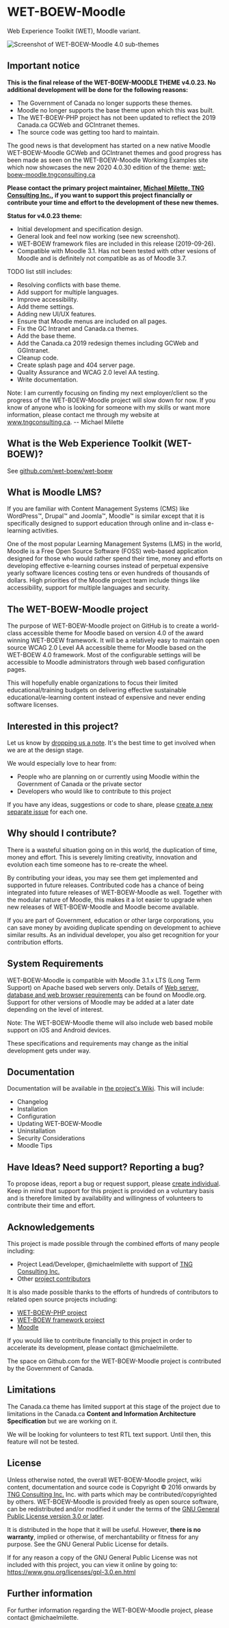 # WET-BOEW-Moodle

Web Experience Toolkit (WET), Moodle variant.

![Screenshot of WET-BOEW-Moodle 4.0 sub-themes](https://github.com/wet-boew/wet-boew-moodle/blob/master/pix/screenshot.png?raw=true)

## Important notice

**This is the final release of the WET-BOEW-MOODLE THEME v4.0.23. No additional development will be done for the following reasons:**

* The Government of Canada no longer supports these themes.
* Moodle no longer supports the base theme upon which this was built.
* The WET-BOEW-PHP project has not been updated to reflect the 2019 Canada.ca GCWeb and GCIntranet themes.
* The source code was getting too hard to maintain.

The good news is that development has started on a new native Moodle WET-BOEW-Moodle GCWeb and GCIntranet themes and good progress has been made as seen on the
WET-BOEW-Moodle Workimg Examples site which now showcases the new 2020 4.0.30 edition of the theme: [wet-boew-moodle.tngconsulting.ca](http://wet-boew-moodle.tngconsulting.ca/)

**Please contact the primary project maintainer, [Michael Milette, TNG Consulting Inc.](https://www.tngconsulting.ca/contact), if you want to support this project financially or contribute your time and effort to the development of these new themes.**

**Status for v4.0.23 theme:**

* Initial development and specification design.
* General look and feel now working (see new screenshot).
* WET-BOEW framework files are included in this release (2019-09-26).
* Compatible with Moodle 3.1. Has not been tested with other vesions of Moodle and is definitely not compatible as as of Moodle 3.7.

TODO list still includes:

* Resolving conflicts with base theme.
* Add support for multiple languages.
* Improve accessibility.
* Add theme settings.
* Adding new UI/UX features.
* Ensure that Moodle menus are included on all pages.
* Fix the GC Intranet and Canada.ca themes.
* Add the base theme.
* Add the Canada.ca 2019 redesign themes including GCWeb and GGIntranet.
* Cleanup code.
* Create splash page and 404 server page.
* Quality Assurance and WCAG 2.0 level AA testing.
* Write documentation.

Note: I am currently focusing on finding my next employer/client so the progress of the WET-BOEW-Moodle project will slow down for now. If you know of anyone who is looking for someone with my skills or want more information, please contact me through my website at www.tngconsulting.ca. -- Michael Milette

## What is the Web Experience Toolkit (WET-BOEW)?

See [github.com/wet-boew/wet-boew](https://github.com/wet-boew/wet-boew)

## What is Moodle LMS? 

If you are familiar with Content Management Systems (CMS) like WordPress™, Drupal™ and Joomla™, Moodle™ is similar except that it is specifically designed to support education through online and in-class e-learning activities.

One of the most popular Learning Management Systems (LMS) in the world, Moodle is a Free Open Source Software (FOSS) web-based application designed for those who would rather spend their time, money and efforts on developing effective e-learning courses instead of perpetual expensive yearly software licences costing tens or even hundreds of thousands of dollars. High priorities of the Moodle project team include things like accessibility, support for multiple languages and security.

## The WET-BOEW-Moodle project

The purpose of WET-BOEW-Moodle project on GitHub is to create a world-class accessible theme for Moodle based on version 4.0 of the award winning WET-BOEW framework. It will be a relatively easy to maintain open source WCAG 2.0 Level AA accessible theme for Moodle based on the WET-BOEW 4.0 framework. Most of the configurable settings will be accessible to Moodle administrators through web based configuration pages.

This will hopefully enable organizations to focus their limited educational/training budgets on delivering effective sustainable educational/e-learning content instead of expensive and never ending software licenses.

## Interested in this project?

Let us know by [dropping us a note](https://github.com/wet-boew/wet-boew-moodle/issues/1). It's the best time to get involved when we are at the design stage.

We would especially love to hear from:
* People who are planning on or currently using Moodle within the Government of Canada or the private sector
* Developers who would like to contribute to this project

If you have any ideas, suggestions or code to share, please [create a new separate issue](https://github.com/wet-boew/wet-boew-moodle/issues) for each one.

## Why should I contribute?

There is a wasteful situation going on in this world, the duplication of time, money and effort. This is severely limiting creativity, innovation and evolution each time someone has to re-create the wheel. 

By contributing your ideas, you may see them get implemented and supported in future releases. Contributed code has a chance of being integrated into future releases of WET-BOEW-Moodle as well. Together with the modular nature of Moodle, this makes it a lot easier to upgrade when new releases of WET-BOEW-Moodle and Moodle become available.

If you are part of Government, education or other large corporations, you can save money by avoiding duplicate spending on development to achieve similar results. As an individual developer, you also get recognition for your contribution efforts.

## System Requirements

WET-BOEW-Moodle is compatible with Moodle 3.1.x LTS (Long Term Support) on Apache based web servers only. Details of [Web server, database and web browser requirements](https://docs.moodle.org/dev/Moodle_3.1_release_notes#Server_requirements) can be found on Moodle.org. Support for other versions of Moodle may be added at a later date depending on the level of interest.

Note: The WET-BOEW-Moodle theme will also include web based mobile support on iOS and Android devices.

These specifications and requirements may change as the initial development gets under way.

## Documentation

Documentation will be available in [the project's Wiki](https://github.com/wet-boew/wet-boew-moodle/wiki). This will include:
* Changelog
* Installation
* Configuration
* Updating WET-BOEW-Moodle
* Uninstallation
* Security Considerations
* Moodle Tips

## Have Ideas? Need support? Reporting a bug?

To propose ideas, report a bug or request support, please [create individual](https://github.com/wet-boew/wet-boew-moodle/issues). Keep in mind that support for this project is provided on a voluntary basis and is therefore limited by availability and willingness of volunteers to contribute their time and effort.

## Acknowledgements

This project is made possible through the combined efforts of many people including:
* Project Lead/Developer, @michaelmilette with support of [TNG Consulting Inc.](http://www.tngconsulting.ca/)
* Other [project contributors](https://github.com/wet-boew/wet-boew-moodle/graphs/contributors)

It is also made possible thanks to the efforts of hundreds of contributors to related open source projects including:
* [WET-BOEW-PHP project](https://github.com/wet-boew/wet-boew-php/)
* [WET-BOEW framework project](https://github.com/wet-boew/wet-boew/)
* [Moodle](https://www.moodle.org/)

If you would like to contribute financially to this project in order to accelerate its development, please contact @michaelmilette.

The space on Github.com for the WET-BOEW-Moodle project is contributed by the Government of Canada.

## Limitations

The Canada.ca theme has limited support at this stage of the project due to limitations in the Canada.ca **Content and Information Architecture Specification** but we are working on it.

We will be looking for volunteers to test RTL text support. Until then, this feature will not be tested.

## License

Unless otherwise noted, the overall WET-BOEW-Moodle project, wiki content, documentation and source code is Copyright © 2016 onwards by [TNG Consulting Inc.](http://www.tngconsulting.ca/) Inc. with parts which may be contributed/copyrighted by others. WET-BOEW-Moodle is provided freely as open source software, can be redistributed and/or modified it under the terms of the [GNU General Public License version 3.0 or later](https://github.com/wet-boew/wet-boew-moodle/blob/master/license.txt).

It is distributed in the hope that it will be useful. However, **there is no warranty**, implied or otherwise, of merchantability or fitness for any purpose. See the GNU General Public License for details.

If for any reason a copy of the GNU General Public License was not included with this project, you can view it online by going to:
https://www.gnu.org/licenses/gpl-3.0.en.html

## Further information

For further information regarding the WET-BOEW-Moodle project, please contact @michaelmilette.

